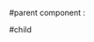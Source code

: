 #parent component :

<template>
  <Item title="Hello I am Pratii! from parent component." />
</template>

<script setup>
  import Item from './Item.vue';
</script>

#child 

<template>
    <h2>I am Prateeksha</h2>
    <h2>title is : {{ title }}</h2>
</template>
  
<script setup>
defineProps([ "title" ])
</script>


